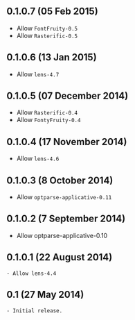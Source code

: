 0.1.0.7 (05 Feb 2015)
---------------------

- Allow `FontFruity-0.5`
- Allow `Rasterific-0.5`

0.1.0.6 (13 Jan 2015)
---------------------

- Allow `lens-4.7`

0.1.0.5 (07 December 2014)
--------------------------

- Allow `Rasterific-0.4`
- Allow `FontyFruity-0.4`

0.1.0.4 (17 November 2014)
--------------------------

- Allow `lens-4.6`

0.1.0.3 (8 October 2014)
------------------------

- Allow `optparse-applicative-0.11`

0.1.0.2 (7 September 2014)
--------------------------

- Allow optparse-applicative-0.10

0.1.0.1 (22 August 2014)
------------------------

    - Allow lens-4.4

0.1 (27 May 2014)
-----------------

    - Initial release.
